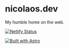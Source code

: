 # nicolaos.dev

My humble home on the web.

[![Netlify Status](https://api.netlify.com/api/v1/badges/1c740dd0-2db1-475f-b7cd-af9ab81a7bf6/deploy-status)](https://app.netlify.com/sites/dev-nicolaos/deploys)

[![Built with Astro](https://astro.badg.es/v2/built-with-astro/small.svg)](https://astro.build)
